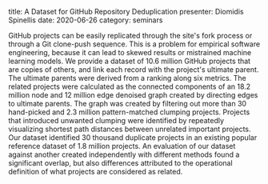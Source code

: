 title:  A Dataset for GitHub Repository Deduplication
presenter: Diomidis Spinellis
date: 2020-06-26
category: seminars

GitHub projects can be easily replicated through the site's fork
process or through a Git clone-push sequence.  This is a problem for
empirical software engineering, because it can lead to skewed results
or mistrained machine learning models.  We provide a dataset of 10.6
million GitHub projects that are copies of others, and link each record
with the project's ultimate parent.  The ultimate parents were derived
from a ranking along six metrics.  The related projects were calculated
as the connected components of an 18.2 million node and 12 million
edge denoised graph created by directing edges to ultimate parents.
The graph was created by filtering out more than 30 hand-picked and 2.3
million pattern-matched clumping projects.  Projects that introduced
unwanted clumping were identified by repeatedly visualizing shortest path
distances between unrelated important projects.  Our dataset identified
30 thousand duplicate projects in an existing popular reference dataset
of 1.8 million projects.  An evaluation of our dataset against another
created independently with different methods found a significant overlap,
but also differences attributed to the operational definition of what
projects are considered as related.
